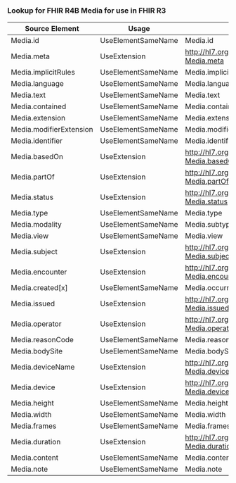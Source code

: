 ### Lookup for FHIR R4B Media for use in FHIR R3

| Source Element | Usage | Target |
| -------------- | ----- | ------ |
| Media.id | UseElementSameName | Media.id |
| Media.meta | UseExtension | http://hl7.org/fhir/4.3/StructureDefinition/extension-Media.meta |
| Media.implicitRules | UseElementSameName | Media.implicitRules |
| Media.language | UseElementSameName | Media.language |
| Media.text | UseElementSameName | Media.text |
| Media.contained | UseElementSameName | Media.contained |
| Media.extension | UseElementSameName | Media.extension |
| Media.modifierExtension | UseElementSameName | Media.modifierExtension |
| Media.identifier | UseElementSameName | Media.identifier |
| Media.basedOn | UseExtension | http://hl7.org/fhir/4.3/StructureDefinition/extension-Media.basedOn |
| Media.partOf | UseExtension | http://hl7.org/fhir/4.3/StructureDefinition/extension-Media.partOf |
| Media.status | UseExtension | http://hl7.org/fhir/4.3/StructureDefinition/extension-Media.status |
| Media.type | UseElementSameName | Media.type |
| Media.modality | UseElementSameName | Media.subtype |
| Media.view | UseElementSameName | Media.view |
| Media.subject | UseExtension | http://hl7.org/fhir/4.3/StructureDefinition/extension-Media.subject |
| Media.encounter | UseExtension | http://hl7.org/fhir/4.3/StructureDefinition/extension-Media.encounter |
| Media.created[x] | UseElementSameName | Media.occurrence[x] |
| Media.issued | UseExtension | http://hl7.org/fhir/4.3/StructureDefinition/extension-Media.issued |
| Media.operator | UseExtension | http://hl7.org/fhir/4.3/StructureDefinition/extension-Media.operator |
| Media.reasonCode | UseElementSameName | Media.reasonCode |
| Media.bodySite | UseElementSameName | Media.bodySite |
| Media.deviceName | UseExtension | http://hl7.org/fhir/4.3/StructureDefinition/extension-Media.deviceName |
| Media.device | UseExtension | http://hl7.org/fhir/4.3/StructureDefinition/extension-Media.device |
| Media.height | UseElementSameName | Media.height |
| Media.width | UseElementSameName | Media.width |
| Media.frames | UseElementSameName | Media.frames |
| Media.duration | UseExtension | http://hl7.org/fhir/4.3/StructureDefinition/extension-Media.duration |
| Media.content | UseElementSameName | Media.content |
| Media.note | UseElementSameName | Media.note |

